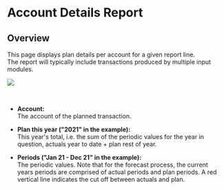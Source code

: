 # Account Details Report
## Overview
This page displays plan details per account for a given report line.<br/>
The report will typically include transactions produced by multiple input modules.
<br/>

![](https://profitbasedocs.blob.core.windows.net/plannerimages/plan-overview-account-details.JPG)

<br/>

- **Account:**<br/>
The account of the planned transaction.

- **Plan this year ("2021" in the example):**<br/>
This year's total, i.e. the sum of the periodic values for the year in question, actuals year to date + plan rest of year.

- **Periods ("Jan 21 - Dec 21" in the example):**<br/>
The periodic values. Note that for the forecast process, the current years periods are comprised of actual periods and plan periods. A red vertical line indicates the cut off between actuals and plan.


<br/>

